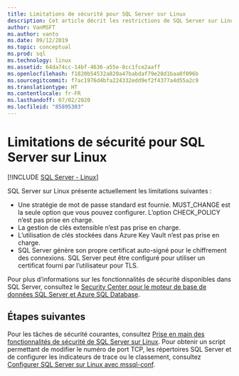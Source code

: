 ```yaml
---
title: Limitations de sécurité pour SQL Server sur Linux
description: Cet article décrit les restrictions de SQL Server sur Linux.
author: VanMSFT
ms.author: vanto
ms.date: 09/12/2019
ms.topic: conceptual
ms.prod: sql
ms.technology: linux
ms.assetid: 64da74cc-14bf-4636-a55e-8cc1fce2aaff
ms.openlocfilehash: f1820b54532a820a47babdaf79e28d1baa0f096b
ms.sourcegitcommit: f7ac1976d4bfa224332edd9ef2f4377a4d55a2c9
ms.translationtype: HT
ms.contentlocale: fr-FR
ms.lasthandoff: 07/02/2020
ms.locfileid: "85895303"
---
```

# <a name="security-limitations-for-sql-server-on-linux"></a>Limitations de sécurité pour SQL Server sur Linux

[!INCLUDE [SQL Server - Linux](../includes/applies-to-version/sql-linux.md)]

SQL Server sur Linux présente actuellement les limitations suivantes :

* Une stratégie de mot de passe standard est fournie. MUST_CHANGE est la seule option que vous pouvez configurer. L’option CHECK_POLICY n’est pas prise en charge.
* La gestion de clés extensible n’est pas prise en charge. 
* L’utilisation de clés stockées dans Azure Key Vault n’est pas prise en charge.
* SQL Server génère son propre certificat auto-signé pour le chiffrement des connexions. SQL Server peut être configuré pour utiliser un certificat fourni par l’utilisateur pour TLS. 

Pour plus d’informations sur les fonctionnalités de sécurité disponibles dans SQL Server, consultez le [Security Center pour le moteur de base de données SQL Server et Azure SQL Database](../relational-databases/security/security-center-for-sql-server-database-engine-and-azure-sql-database.md).

## <a name="next-steps"></a>Étapes suivantes

Pour les tâches de sécurité courantes, consultez [Prise en main des fonctionnalités de sécurité de SQL Server sur Linux](sql-server-linux-security-get-started.md). Pour obtenir un script permettant de modifier le numéro de port TCP, les répertoires SQL Server et de configurer les indicateurs de trace ou le classement, consultez [Configurer SQL Server sur Linux avec mssql-conf](sql-server-linux-configure-mssql-conf.md).
